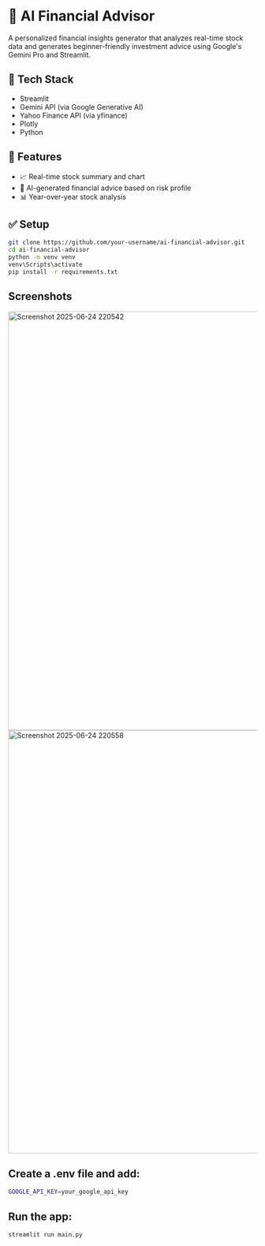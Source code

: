 # 💼 AI Financial Advisor

A personalized financial insights generator that analyzes real-time stock data and generates beginner-friendly investment advice using Google's Gemini Pro and Streamlit.

## 🔧 Tech Stack

- Streamlit
- Gemini API (via Google Generative AI)
- Yahoo Finance API (via yfinance)
- Plotly
- Python

## 🚀 Features

- 📈 Real-time stock summary and chart
- 🧠 AI-generated financial advice based on risk profile
- 📊 Year-over-year stock analysis

## ✅ Setup

```bash
git clone https://github.com/your-username/ai-financial-advisor.git
cd ai-financial-advisor
python -m venv venv
venv\Scripts\activate
pip install -r requirements.txt
```
## Screenshots 
<img width="926" height="849" alt="Screenshot 2025-06-24 220542" src="https://github.com/user-attachments/assets/0b80cf8d-963a-41cc-85b7-166d86f99c6c" />
<img width="904" height="858" alt="Screenshot 2025-06-24 220558" src="https://github.com/user-attachments/assets/2dba2028-aa0d-4fe6-92f7-92b71a354137" />


## Create a .env file and add:
```bash
GOOGLE_API_KEY=your_google_api_key
```

## Run the app:
```bash
streamlit run main.py
```
